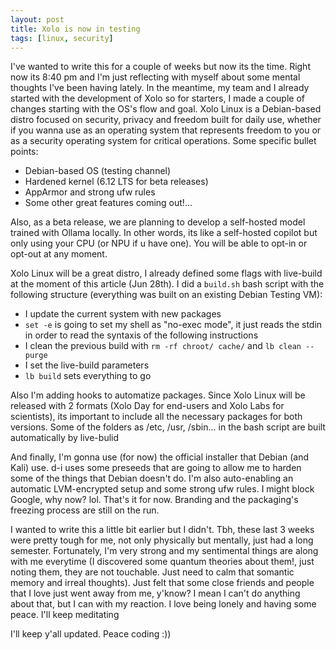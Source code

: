 ```yaml
---
layout: post
title: Xolo is now in testing
tags: [linux, security]
---
```


I've wanted to write this for a couple of weeks but now its the time. Right now its 8:40 pm and I'm just
reflecting with myself about some mental thoughts I've been having lately. In the meantime, my team and I 
already started with the development of Xolo so for starters, I made a couple of changes starting with the OS's flow and
goal. Xolo Linux is a Debian-based distro focused on security, privacy and freedom built for daily use, whether if you wanna use as an operating system
that represents freedom to you or as a security operating system for critical operations. Some specific bullet points:

- Debian-based OS (testing channel)
- Hardened kernel (6.12 LTS for beta releases)
- AppArmor and strong ufw rules
- Some other great features coming out!...

Also, as a beta release, we are planning to develop a self-hosted model trained with Ollama locally. In other words, its like
a self-hosted copilot but only using your CPU (or NPU if u have one). You will be able to opt-in or opt-out at any moment.

Xolo Linux will be a great distro, I already defined some flags with live-build at the moment of this article (Jun 28th). I did a ```build.sh``` bash script with the following structure (everything was built on an existing Debian Testing VM):
- I update the current system with new packages
- ```set -e``` is going to set my shell as "no-exec mode", it just reads the stdin in order to read the syntaxis of the following instructions
- I clean the previous build with ```rm -rf chroot/ cache/``` and ```lb clean --purge```
- I set the live-build parameters
- ```lb build``` sets everything to go

Also I'm adding hooks to automatize packages. Since Xolo Linux will be released with 2 formats (Xolo Day for end-users and Xolo Labs for scientists), its important to include all the 
necessary packages for both versions. Some of the folders as /etc, /usr, /sbin... in the bash script are built automatically by live-bulid

And finally, I'm gonna use (for now) the official installer that Debian (and Kali) use. d-i uses some preseeds that are going to allow me to harden some of the things that Debian doesn't do. I'm also
auto-enabling an automatic LVM-encrypted setup and some strong ufw rules. I might block Google, why now? lol. That's it for now. Branding and the packaging's freezing process
are still on the run. 

I wanted to write this a little bit earlier but I didn't. Tbh, these last 3 weeks were pretty tough for me, not only physically but mentally, just had a long semester. Fortunately, I'm very strong and my sentimental things are along with me everytime (I discovered some quantum 
theories about them!, just noting them, they are not touchable. Just need to calm that somantic memory and irreal thoughts). Just felt that some close friends and people that I love just went away from me, y'know? I mean I can't do anything about that, but I can with my reaction. I love being lonely and having some peace. I'll keep meditating

I'll keep y'all updated. Peace coding :))
